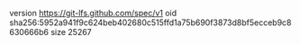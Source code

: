 version https://git-lfs.github.com/spec/v1
oid sha256:5952a941f9c624beb402680c515ffd1a75b690f3873d8bf5ecceb9c8630666b6
size 25267
